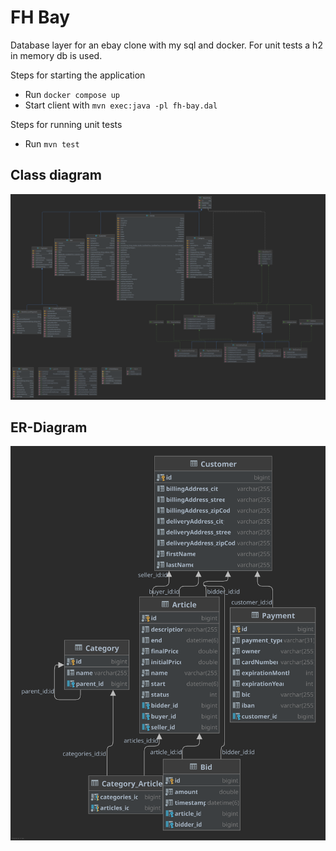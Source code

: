 # FH Bay

Database layer for an ebay clone with my sql and docker.
For unit tests a h2 in memory db is used.

Steps for starting the application
 
- Run `docker compose up`
- Start client with `mvn exec:java -pl fh-bay.dal`

Steps for running unit tests

- Run `mvn test`

## Class diagram

![Class diagram](./diagrams/class-diagram.svg)

## ER-Diagram

![ER diagram](./diagrams/er-diagram.svg)